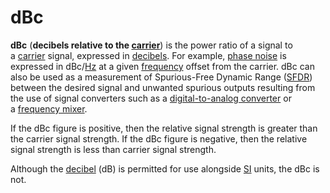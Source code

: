 # dBc

**dBc** (**decibels relative to the [carrier](https://en.wikipedia.org/wiki/Carrier_wave "Carrier wave")**) is the power ratio of a signal to a [carrier](https://en.wikipedia.org/wiki/Carrier_wave "Carrier wave") signal, expressed in [decibels](https://en.wikipedia.org/wiki/Decibels "Decibels"). For example, [phase noise](https://en.wikipedia.org/wiki/Phase_noise "Phase noise") is expressed in dBc/[Hz](https://en.wikipedia.org/wiki/Hertz "Hertz") at a given [frequency](https://en.wikipedia.org/wiki/Frequency "Frequency") offset from the carrier. dBc can also be used as a measurement of Spurious-Free Dynamic Range ([SFDR](https://en.wikipedia.org/wiki/Spurious-Free_Dynamic_Range "Spurious-Free Dynamic Range")) between the desired signal and unwanted spurious outputs resulting from the use of signal converters such as a [digital-to-analog converter](https://en.wikipedia.org/wiki/Digital-to-analog_converter "Digital-to-analog converter") or a [frequency mixer](https://en.wikipedia.org/wiki/Frequency_mixer "Frequency mixer").

If the dBc figure is positive, then the relative signal strength is greater than the carrier signal strength. If the dBc figure is negative, then the relative signal strength is less than carrier signal strength.

Although the [decibel](https://en.wikipedia.org/wiki/Decibel "Decibel") (dB) is permitted for use alongside [SI](https://en.wikipedia.org/wiki/International_System_of_Units "International System of Units") units, the dBc is not.